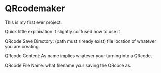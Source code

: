 # QRcodemaker

This is my first ever project.

Quick little explaination if slightly confused how to use it

QRcode Save Directory:
(path must already exist)
file location of whatever you are creating.

QRcode Content:
As name implies whatever your turning into a QRcode.

QRcode File Name:
what filename your saving the QRcode as.
